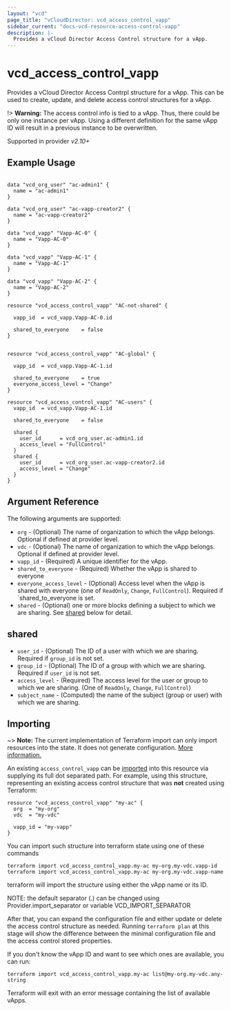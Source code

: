 ```yaml
---
layout: "vcd"
page_title: "vCloudDirector: vcd_access_control_vapp"
sidebar_current: "docs-vcd-resource-access-control-vapp"
description: |-
  Provides a vCloud Director Access Control structure for a vApp.
---
```


# vcd\_access\_control\_vapp

Provides a vCloud Director Access Contrpl structure for a vApp. This can be used to create, update, and delete access control structures for a vApp.

!> **Warning:** The access control info is tied to a vApp. Thus, there could be only one instance per vApp. Using a different
definition for the same vApp ID will result in a previous instance to be overwritten.

Supported in provider *v2.10+*

## Example Usage

```hcl

data "vcd_org_user" "ac-admin1" {
  name = "ac-admin1"
}

data "vcd_org_user" "ac-vapp-creator2" {
  name = "ac-vapp-creator2"
}

data "vcd_vapp" "Vapp-AC-0" {
  name = "Vapp-AC-0"
}

data "vcd_vapp" "Vapp-AC-1" {
  name = "Vapp-AC-1"
}

data "vcd_vapp" "Vapp-AC-2" {
  name = "Vapp-AC-2"
}

resource "vcd_access_control_vapp" "AC-not-shared" {

  vapp_id  = vcd_vapp.Vapp-AC-0.id

  shared_to_everyone    = false
}


resource "vcd_access_control_vapp" "AC-global" {

  vapp_id  = vcd_vapp.Vapp-AC-1.id

  shared_to_everyone    = true
  everyone_access_level = "Change"
}

resource "vcd_access_control_vapp" "AC-users" {
  vapp_id  = vcd_vapp.Vapp-AC-1.id

  shared_to_everyone    = false

  shared {
    user_id      = vcd_org_user.ac-admin1.id
    access_level = "FullControl"
  }
  shared {
    user_id      = vcd_org_user.ac-vapp-creator2.id
    access_level = "Change"
  }
}
```

## Argument Reference

The following arguments are supported:

* `org` - (Optional) The name of organization to which the vApp belongs. Optional if defined at provider level.
* `vdc` - (Optional) The name of organization to which the vApp belongs. Optional if defined at provider level.
* `vapp_id` - (Required) A unique identifier for the vApp.
* `shared_to_everyone` - (Required) Whether the vApp is shared to everyone
* `everyone_access_level` - (Optional) Access level when the vApp is shared with everyone (one of `ReadOnly`, `Change`, 
`FullControl`). Required if `shared_to_everyone is set.
* `shared` - (Optional) one or more blocks defining a subject to which we are sharing. See [shared](#shared) below for detail.


## shared

* `user_id` - (Optional) The ID of a user with which we are sharing. Required if `group_id` is not set.
* `group_id` - (Optional) The ID of a group with which we are sharing. Required if `user_id` is not set.
* `access_level` - (Required) The access level for the user or group to which we are sharing. (One of `ReadOnly`, `Change`, `FullControl`)
* `subject_name` - (Computed) the name of the subject (group or user) with which we are sharing.


## Importing

~> **Note:** The current implementation of Terraform import can only import resources into the state. It does not generate
configuration. [More information.][docs-import]

An existing `access_control_vapp` can be [imported][docs-import] into this resource via supplying its full dot separated path.
For example, using this structure, representing an existing access control structure that was **not** created using Terraform:

```hcl
resource "vcd_access_control_vapp" "my-ac" {
  org  = "my-org"
  vdc  = "my-vdc"
  
  vapp_id = "my-vapp"
}
```

You can import such structure into terraform state using one of these commands

```
terraform import vcd_access_control_vapp.my-ac my-org.my-vdc.vapp-id
terraform import vcd_access_control_vapp.my-ac my-org.my-vdc.vapp-name
```

terraform will import the structure using either the vApp name or its ID.


NOTE: the default separator (.) can be changed using Provider.import_separator or variable VCD_IMPORT_SEPARATOR

[docs-import]:https://www.terraform.io/docs/import/

After that, you can expand the configuration file and either update or delete the access control structure as needed. Running `terraform plan`
at this stage will show the difference between the minimal configuration file and the access control stored properties.

If you don't know the vApp ID and want to see which ones are available, you can run:

```
terraform import vcd_access_control_vapp.my-ac list@my-org.my-vdc.any-string
```

Terraform will exit with an error message containing the list of available vApps.
